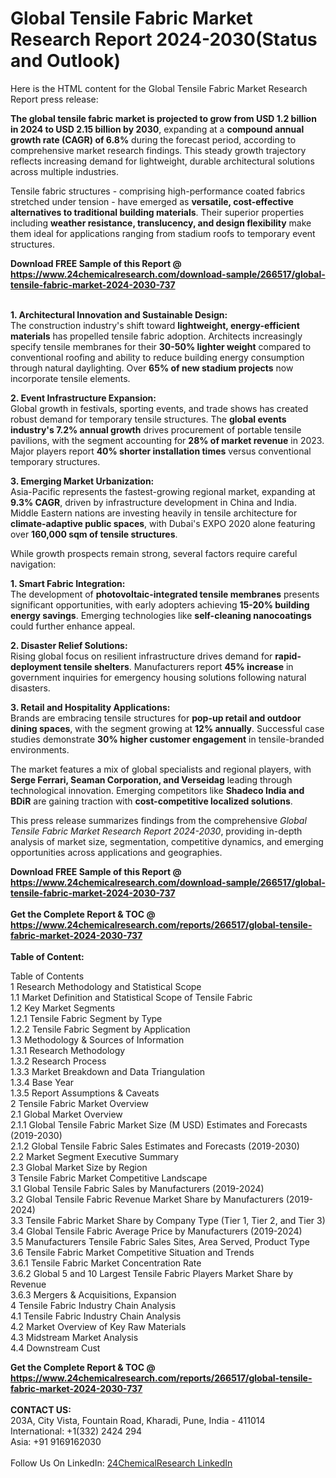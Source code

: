 <h1>Global Tensile Fabric Market Research Report 2024-2030(Status and Outlook)</h1><p>Here is the HTML content for the Global Tensile Fabric Market Research Report press release:


</p><p><strong>The global tensile fabric market is projected to grow from USD 1.2 billion in 2024 to USD 2.15 billion by 2030</strong>, expanding at a <strong>compound annual growth rate (CAGR) of 6.8%</strong> during the forecast period, according to comprehensive market research findings. This steady growth trajectory reflects increasing demand for lightweight, durable architectural solutions across multiple industries.</p><p>Tensile fabric structures - comprising high-performance coated fabrics stretched under tension - have emerged as <strong>versatile, cost-effective alternatives to traditional building materials</strong>. Their superior properties including <strong>weather resistance, translucency, and design flexibility</strong> make them ideal for applications ranging from stadium roofs to temporary event structures.</p><div><b>Download FREE Sample of this Report @ 
            <a href="https://www.24chemicalresearch.com/download-sample/266517/global-tensile-fabric-market-2024-2030-737">
            https://www.24chemicalresearch.com/download-sample/266517/global-tensile-fabric-market-2024-2030-737</a></b></div><br><p><strong>1. Architectural Innovation and Sustainable Design:</strong><br>
The construction industry's shift toward <strong>lightweight, energy-efficient materials</strong> has propelled tensile fabric adoption. Architects increasingly specify tensile membranes for their <strong>30-50% lighter weight</strong> compared to conventional roofing and ability to reduce building energy consumption through natural daylighting. Over <strong>65% of new stadium projects</strong> now incorporate tensile elements.</p><p><strong>2. Event Infrastructure Expansion:</strong><br>
Global growth in festivals, sporting events, and trade shows has created robust demand for temporary tensile structures. The <strong>global events industry's 7.2% annual growth</strong> drives procurement of portable tensile pavilions, with the segment accounting for <strong>28% of market revenue</strong> in 2023. Major players report <strong>40% shorter installation times</strong> versus conventional temporary structures.</p><p><strong>3. Emerging Market Urbanization:</strong><br>
Asia-Pacific represents the fastest-growing regional market, expanding at <strong>9.3% CAGR</strong>, driven by infrastructure development in China and India. Middle Eastern nations are investing heavily in tensile architecture for <strong>climate-adaptive public spaces</strong>, with Dubai's EXPO 2020 alone featuring over <strong>160,000 sqm of tensile structures</strong>.</p><p>While growth prospects remain strong, several factors require careful navigation:</p><p><strong>1. Smart Fabric Integration:</strong><br>
The development of <strong>photovoltaic-integrated tensile membranes</strong> presents significant opportunities, with early adopters achieving <strong>15-20% building energy savings</strong>. Emerging technologies like <strong>self-cleaning nanocoatings</strong> could further enhance appeal.</p><p><strong>2. Disaster Relief Solutions:</strong><br>
Rising global focus on resilient infrastructure drives demand for <strong>rapid-deployment tensile shelters</strong>. Manufacturers report <strong>45% increase</strong> in government inquiries for emergency housing solutions following natural disasters.</p><p><strong>3. Retail and Hospitality Applications:</strong><br>
Brands are embracing tensile structures for <strong>pop-up retail and outdoor dining spaces</strong>, with the segment growing at <strong>12% annually</strong>. Successful case studies demonstrate <strong>30% higher customer engagement</strong> in tensile-branded environments.</p><p>The market features a mix of global specialists and regional players, with <strong>Serge Ferrari, Seaman Corporation, and Verseidag</strong> leading through technological innovation. Emerging competitors like <strong>Shadeco India and BDiR</strong> are gaining traction with <strong>cost-competitive localized solutions</strong>.</p><p>This press release summarizes findings from the comprehensive <em>Global Tensile Fabric Market Research Report 2024-2030</em>, providing in-depth analysis of market size, segmentation, competitive dynamics, and emerging opportunities across applications and geographies.</p><div><b>Download FREE Sample of this Report @ 
            <a href="https://www.24chemicalresearch.com/download-sample/266517/global-tensile-fabric-market-2024-2030-737">
            https://www.24chemicalresearch.com/download-sample/266517/global-tensile-fabric-market-2024-2030-737</a></b></div><br><div><b>Get the Complete Report & TOC @ 
            <a href="https://www.24chemicalresearch.com/reports/266517/global-tensile-fabric-market-2024-2030-737">
            https://www.24chemicalresearch.com/reports/266517/global-tensile-fabric-market-2024-2030-737</a></b></div><br>
            <b>Table of Content:</b><p>Table of Contents<br />
1 Research Methodology and Statistical Scope<br />
1.1 Market Definition and Statistical Scope of Tensile Fabric<br />
1.2 Key Market Segments<br />
1.2.1 Tensile Fabric Segment by Type<br />
1.2.2 Tensile Fabric Segment by Application<br />
1.3 Methodology & Sources of Information<br />
1.3.1 Research Methodology<br />
1.3.2 Research Process<br />
1.3.3 Market Breakdown and Data Triangulation<br />
1.3.4 Base Year<br />
1.3.5 Report Assumptions & Caveats<br />
2 Tensile Fabric Market Overview<br />
2.1 Global Market Overview<br />
2.1.1 Global Tensile Fabric Market Size (M USD) Estimates and Forecasts (2019-2030)<br />
2.1.2 Global Tensile Fabric Sales Estimates and Forecasts (2019-2030)<br />
2.2 Market Segment Executive Summary<br />
2.3 Global Market Size by Region<br />
3 Tensile Fabric Market Competitive Landscape<br />
3.1 Global Tensile Fabric Sales by Manufacturers (2019-2024)<br />
3.2 Global Tensile Fabric Revenue Market Share by Manufacturers (2019-2024)<br />
3.3 Tensile Fabric Market Share by Company Type (Tier 1, Tier 2, and Tier 3)<br />
3.4 Global Tensile Fabric Average Price by Manufacturers (2019-2024)<br />
3.5 Manufacturers Tensile Fabric Sales Sites, Area Served, Product Type<br />
3.6 Tensile Fabric Market Competitive Situation and Trends<br />
3.6.1 Tensile Fabric Market Concentration Rate<br />
3.6.2 Global 5 and 10 Largest Tensile Fabric Players Market Share by Revenue<br />
3.6.3 Mergers & Acquisitions, Expansion<br />
4 Tensile Fabric Industry Chain Analysis<br />
4.1 Tensile Fabric Industry Chain Analysis<br />
4.2 Market Overview of Key Raw Materials<br />
4.3 Midstream Market Analysis<br />
4.4 Downstream Cust</p><div><b>Get the Complete Report & TOC @ 
            <a href="https://www.24chemicalresearch.com/reports/266517/global-tensile-fabric-market-2024-2030-737">
            https://www.24chemicalresearch.com/reports/266517/global-tensile-fabric-market-2024-2030-737</a></b></div><br><b>CONTACT US:</b><br>
            203A, City Vista, Fountain Road, Kharadi, Pune, India - 411014<br>
            International: +1(332) 2424 294<br>
            Asia: +91 9169162030 <br><br>
            Follow Us On LinkedIn: <a href="https://www.linkedin.com/company/24chemicalresearch/">24ChemicalResearch LinkedIn</a>